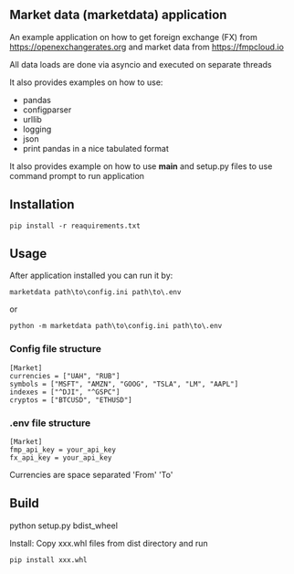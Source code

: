 ## Market data (marketdata) application
An example application on how to get foreign exchange (FX) from
https://openexchangerates.org and market data from https://fmpcloud.io

All data loads are done via asyncio and executed on separate threads

It also provides examples on how to use:
- pandas
- configparser
- urllib
- logging
- json
- print pandas in a nice tabulated format

It also provides example on how to use __main__ and setup.py files to use command prompt to run application

## Installation

```
pip install -r reaquirements.txt
```

## Usage
After application installed you can run it by:

```
marketdata path\to\config.ini path\to\.env
```
or

```
python -m marketdata path\to\config.ini path\to\.env
```

### Config file structure
```
[Market]
currencies = ["UAH", "RUB"]
symbols = ["MSFT", "AMZN", "GOOG", "TSLA", "LM", "AAPL"]
indexes = ["^DJI", "^GSPC"]
cryptos = ["BTCUSD", "ETHUSD"]
```

### .env file structure
```
[Market]
fmp_api_key = your_api_key
fx_api_key = your_api_key
```

Currencies are space separated 'From' 'To'

## Build
python setup.py bdist_wheel

Install:
Copy xxx.whl files from dist directory and run

```
pip install xxx.whl
```
